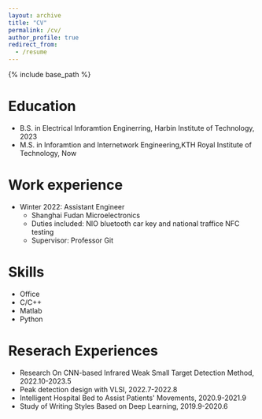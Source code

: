 ```yaml
---
layout: archive
title: "CV"
permalink: /cv/
author_profile: true
redirect_from:
  - /resume
---
```


{% include base_path %}

Education
======
* B.S. in Electrical Inforamtion Enginerring, Harbin Institute of Technology, 2023
* M.S. in Inforamtion and Internetwork Engineering,KTH Royal Institute of Technology, Now


Work experience
======
* Winter 2022: Assistant Engineer
  * Shanghai Fudan Microelectronics   
  * Duties included: NIO bluetooth car key and national traffice NFC testing
  * Supervisor: Professor Git

  
Skills
======
* Office
* C/C++
* Matlab
* Python

Reserach Experiences
======
* Research On CNN-based Infrared Weak Small Target Detection Method, 2022.10-2023.5
* Peak detection design with VLSI, 2022.7-2022.8
* Intelligent Hospital Bed to Assist Patients' Movements, 2020.9-2021.9
* Study of Writing Styles Based on Deep Learning, 2019.9-2020.6
  

